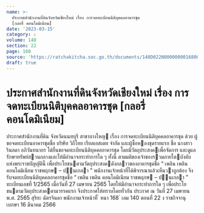 ```yaml
---
name: >-
  ประกาศสำนักงานที่ดินจังหวัดเชียงใหม่ เรื่อง การจดทะเบียนนิติบุคคลอาคารชุด
  [กลอรี่ คอนโดมิเนียม]
date: '2023-03-15'
category: ง
volume: 140
section: 22
page: 168
source: 'https://ratchakitcha.soc.go.th/documents/140D022N0000000016800.pdf'
draft: true
---
```


# ประกาศสำนักงานที่ดินจังหวัดเชียงใหม่ เรื่อง การจดทะเบียนนิติบุคคลอาคารชุด [กลอรี่ คอนโดมิเนียม]

ประกาศสํานักงานที่ดิน จังหวัดนนทบุรี สาขาบางใหญ เรื่อง การจดทะเบียนนิติบุคคลอาคารชุด ด้วย ผู้ขอจดทะเบียนอาคารชุดชื่อ บริษัท วิถีไทย เรียลเอสเตท จํากัด และผู้ซื้อหองชุดรายแรก ชื่อ นางสาวรินลดา อภิวันทนากร ได้ยื่นขอจดทะเบียนนิติบุคคลอาคารชุด โดยมีวัตถุประสงคเพื่อจัดการ และดูแลรักษาทรัพย์สวนกลางและให้มีอํานาจกระทําการใด ๆ ทั้งนี้ ตามมติของเจ้าของรวมภายใตบังคับ แห่งพระราชบัญญัตินี้ เพื่อประโยชนตามวัตถุประสงคดังกลาวของอาคารชุดชื่อ “ เพลิน เพลิน คอนโดมิเนียม ราชพฤกษ – ปนเกลา ” พนักงานเจ้าหน้าที่ได้พิจารณาแล้วเห็นวาถูกต้อง จึงรับจดทะเบียนนิติบุคคลอาคารชุดชื่อ “ เพลิน เพลิน คอนโดมิเนียม ราชพฤกษ – ปนเกลา ” ทะเบียนเลขที่ 1/2565 เมื่อวันที่ 27 เมษายน 2565 โดยให้มีอํานาจกระทําการใด ๆ เพื่อประโยชนตามวัตถุประสงคตามวรรคแรก จึงประกาศให้ทราบโดยทั่วกัน ประกาศ ณ วันที่ 27 เมษายน พ.ศ. 2565 สุริยะ ฉัตรจินดา พนักงานเจ้าหน้าที่ ้ หนา 168 ่ เลม 140 ตอนที่ 22 ง ราชกิจจานุเบกษา 16 มีนาคม 2566
